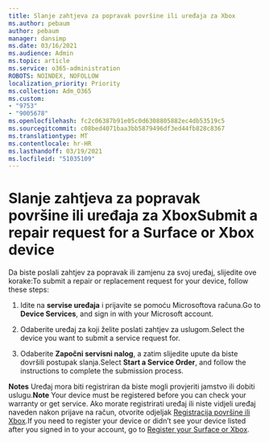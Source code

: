 ```yaml
---
title: Slanje zahtjeva za popravak površine ili uređaja za Xbox
ms.author: pebaum
author: pebaum
manager: dansimp
ms.date: 03/16/2021
ms.audience: Admin
ms.topic: article
ms.service: o365-administration
ROBOTS: NOINDEX, NOFOLLOW
localization_priority: Priority
ms.collection: Adm_O365
ms.custom:
- "9753"
- "9005678"
ms.openlocfilehash: fc2c06387b91e05c0d6308805882ec4db53519c5
ms.sourcegitcommit: c08bed4071baa3bb5879496df3ed44fb828c8367
ms.translationtype: MT
ms.contentlocale: hr-HR
ms.lasthandoff: 03/19/2021
ms.locfileid: "51035109"
---
```

# <a name="submit-a-repair-request-for-a-surface-or-xbox-device"></a><span data-ttu-id="f7d68-102">Slanje zahtjeva za popravak površine ili uređaja za Xbox</span><span class="sxs-lookup"><span data-stu-id="f7d68-102">Submit a repair request for a Surface or Xbox device</span></span>

<span data-ttu-id="f7d68-103">Da biste poslali zahtjev za popravak ili zamjenu za svoj uređaj, slijedite ove korake:</span><span class="sxs-lookup"><span data-stu-id="f7d68-103">To submit a repair or replacement request for your device, follow these steps:</span></span>

1. <span data-ttu-id="f7d68-104">Idite na **servise uređaja** i prijavite se pomoću Microsoftova računa.</span><span class="sxs-lookup"><span data-stu-id="f7d68-104">Go to **Device Services**, and sign in with your Microsoft account.</span></span>

2. <span data-ttu-id="f7d68-105">Odaberite uređaj za koji želite poslati zahtjev za uslugom.</span><span class="sxs-lookup"><span data-stu-id="f7d68-105">Select the device you want to submit a service request for.</span></span>

3. <span data-ttu-id="f7d68-106">Odaberite **Započni servisni nalog**, a zatim slijedite upute da biste dovršili postupak slanja.</span><span class="sxs-lookup"><span data-stu-id="f7d68-106">Select **Start a Service Order**, and follow the instructions to complete the submission process.</span></span>

<span data-ttu-id="f7d68-107">**Notes** Uređaj mora biti registriran da biste mogli provjeriti jamstvo ili dobiti uslugu.</span><span class="sxs-lookup"><span data-stu-id="f7d68-107">**Note** Your device must be registered before you can check your warranty or get service.</span></span> <span data-ttu-id="f7d68-108">Ako morate registrirati uređaj ili niste vidjeli uređaj naveden nakon prijave na račun, otvorite odjeljak [Registracija površine ili Xbox](https://support.microsoft.com/surface/register-your-surface-or-xbox-fd7d73f8-b0e6-c9fa-e83b-0b64652e2376).</span><span class="sxs-lookup"><span data-stu-id="f7d68-108">If you need to register your device or didn’t see your device listed after you signed in to your account, go to [Register your Surface or Xbox](https://support.microsoft.com/surface/register-your-surface-or-xbox-fd7d73f8-b0e6-c9fa-e83b-0b64652e2376).</span></span>